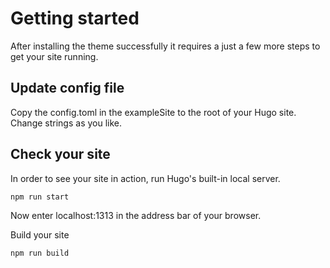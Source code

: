 # Getting started
After installing the theme successfully it requires a just a few more steps to get your site running.

## Update config file
Copy the config.toml in the exampleSite to the root of your Hugo site. Change strings as you like.

## Check your site
In order to see your site in action, run Hugo's built-in local server.
```
npm run start
```

Now enter localhost:1313 in the address bar of your browser.

Build your site
```
npm run build
```
